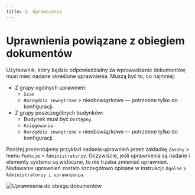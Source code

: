 ```yaml
---
title: 1. Uprawnienia
---
```


# Uprawnienia powiązane z obiegiem dokumentów

Użytkownik, który będzie odpowiedzialny za wprowadzanie dokumentów, musi mieć nadane określone uprawnienia. Muszą być to, co najmniej:

- Z grupy ogólnych uprawnień:
    - `Scan`
    - `Narzędzia zewnętrzne` > nieobowiązkowe — potrzebne tylko do konfiguracji.
- Z grupy poszczególnych budynków:
    - Budynek musi być `Dostępny`.
    - `Księgowania`
    - `Narzędzia zewnętrzne` > nieobowiązkowe — potrzebne tylko do konfiguracji.

Poniżej prezentujemy przykład nadania uprawnień przez zakładkę `Zasoby` > menu `Funkcje` > `Administratorzy`. Oczywiście, jeśli uprawnienia są nadane i elementy systemu są widoczne, to nie trzeba zmieniać uprawnień. Nadawanie uprawnień zostało szczegółowo opisane w instrukcji: `Ogólne` > `Administratorzy i uprawnienia`.

![Uprawnienia do obiegu dokumentów](uprawnieniaobiegdoku.gif)